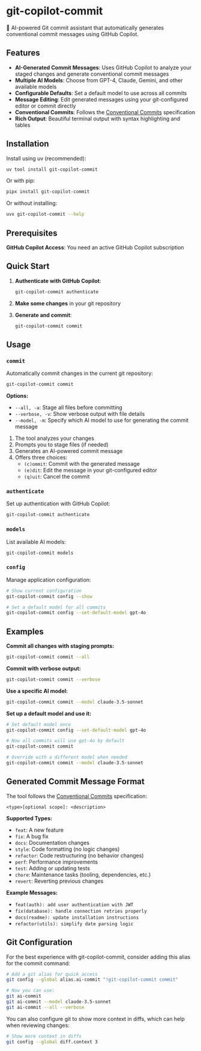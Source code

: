 # git-copilot-commit

🤖 AI-powered Git commit assistant that automatically generates conventional commit messages using
GitHub Copilot.

## Features

- **AI-Generated Commit Messages**: Uses GitHub Copilot to analyze your staged changes and generate
  conventional commit messages
- **Multiple AI Models**: Choose from GPT-4, Claude, Gemini, and other available models
- **Configurable Defaults**: Set a default model to use across all commits
- **Message Editing**: Edit generated messages using your git-configured editor or commit directly
- **Conventional Commits**: Follows the [Conventional Commits](https://www.conventionalcommits.org/)
  specification
- **Rich Output**: Beautiful terminal output with syntax highlighting and tables

## Installation

Install using uv (recommended):

```bash
uv tool install git-copilot-commit
```

Or with pip:

```bash
pipx install git-copilot-commit
```

Or without installing:

```bash
uvx git-copilot-commit --help
```

## Prerequisites

**GitHub Copilot Access**: You need an active GitHub Copilot subscription

## Quick Start

1. **Authenticate with GitHub Copilot**:

   ```bash
   git-copilot-commit authenticate
   ```

2. **Make some changes** in your git repository

3. **Generate and commit**:

   ```bash
   git-copilot-commit commit
   ```

## Usage

### `commit`

Automatically commit changes in the current git repository:

```bash
git-copilot-commit commit
```

**Options:**

- `--all, -a`: Stage all files before committing
- `--verbose, -v`: Show verbose output with file details
- `--model, -m`: Specify which AI model to use for generating the commit message

1. The tool analyzes your changes
2. Prompts you to stage files (if needed)
3. Generates an AI-powered commit message
4. Offers three choices:
   - `(c)ommit`: Commit with the generated message
   - `(e)dit`: Edit the message in your git-configured editor
   - `(q)uit`: Cancel the commit

### `authenticate`

Set up authentication with GitHub Copilot:

```bash
git-copilot-commit authenticate
```

### `models`

List available AI models:

```bash
git-copilot-commit models
```

### `config`

Manage application configuration:

```bash
# Show current configuration
git-copilot-commit config --show

# Set a default model for all commits
git-copilot-commit config --set-default-model gpt-4o
```

## Examples

**Commit all changes with staging prompts:**

```bash
git-copilot-commit commit --all
```

**Commit with verbose output:**

```bash
git-copilot-commit commit --verbose
```

**Use a specific AI model:**

```bash
git-copilot-commit commit --model claude-3.5-sonnet
```

**Set up a default model and use it:**

```bash
# Set default model once
git-copilot-commit config --set-default-model gpt-4o

# Now all commits will use gpt-4o by default
git-copilot-commit commit

# Override with a different model when needed
git-copilot-commit commit --model claude-3.5-sonnet
```

## Generated Commit Message Format

The tool follows the [Conventional Commits](https://www.conventionalcommits.org/) specification:

```
<type>[optional scope]: <description>
```

**Supported Types:**

- `feat`: A new feature
- `fix`: A bug fix
- `docs`: Documentation changes
- `style`: Code formatting (no logic changes)
- `refactor`: Code restructuring (no behavior changes)
- `perf`: Performance improvements
- `test`: Adding or updating tests
- `chore`: Maintenance tasks (tooling, dependencies, etc.)
- `revert`: Reverting previous changes

**Example Messages:**

- `feat(auth): add user authentication with JWT`
- `fix(database): handle connection retries properly`
- `docs(readme): update installation instructions`
- `refactor(utils): simplify date parsing logic`

## Git Configuration

For the best experience with git-copilot-commit, consider adding this alias for the commit command:

```bash
# Add a git alias for quick access
git config --global alias.ai-commit "!git-copilot-commit commit"

# Now you can use:
git ai-commit
git ai-commit --model claude-3.5-sonnet
git ai-commit --all --verbose
```

You can also configure git to show more context in diffs, which can help when reviewing changes:

```bash
# Show more context in diffs
git config --global diff.context 3
```
